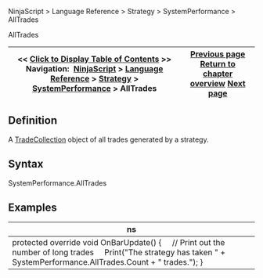﻿
NinjaScript > Language Reference > Strategy > SystemPerformance > AllTrades

AllTrades

| << [Click to Display Table of Contents](alltrades.md) >> **Navigation:**     [NinjaScript](ninjascript.md) > [Language Reference](language_reference_wip.md) > [Strategy](strategy.md) > [SystemPerformance](systemperformance.md) > AllTrades | [Previous page](systemperformance.md) [Return to chapter overview](systemperformance.md) [Next page](longtrades.md) |
| --- | --- |
## Definition
A [TradeCollection](tradecollection.md) object of all trades generated by a strategy.
 
## Syntax
SystemPerformance.AllTrades
## 
## Examples

| ns |
| --- |
| protected override void OnBarUpdate() {      // Print out the number of long trades      Print("The strategy has taken " + SystemPerformance.AllTrades.Count + " trades."); } |
